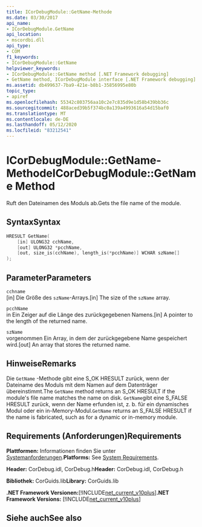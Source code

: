 ```yaml
---
title: ICorDebugModule::GetName-Methode
ms.date: 03/30/2017
api_name:
- ICorDebugModule.GetName
api_location:
- mscordbi.dll
api_type:
- COM
f1_keywords:
- ICorDebugModule::GetName
helpviewer_keywords:
- ICorDebugModule::GetName method [.NET Framework debugging]
- GetName method, ICorDebugModule interface [.NET Framework debugging]
ms.assetid: db499637-7ba9-421e-b8b1-35856995e80b
topic_type:
- apiref
ms.openlocfilehash: 55342c803756aa10c2e7c835d9e1d58b439bb36c
ms.sourcegitcommit: 488aced39b5f374bc0a139a4993616a54d15baf0
ms.translationtype: MT
ms.contentlocale: de-DE
ms.lasthandoff: 05/12/2020
ms.locfileid: "83212541"
---
```

# <a name="icordebugmodulegetname-method"></a><span data-ttu-id="e56be-102">ICorDebugModule::GetName-Methode</span><span class="sxs-lookup"><span data-stu-id="e56be-102">ICorDebugModule::GetName Method</span></span>
<span data-ttu-id="e56be-103">Ruft den Dateinamen des Moduls ab.</span><span class="sxs-lookup"><span data-stu-id="e56be-103">Gets the file name of the module.</span></span>  
  
## <a name="syntax"></a><span data-ttu-id="e56be-104">Syntax</span><span class="sxs-lookup"><span data-stu-id="e56be-104">Syntax</span></span>  
  
```cpp
HRESULT GetName(  
    [in] ULONG32 cchName,  
    [out] ULONG32 *pcchName,  
    [out, size_is(cchName), length_is(*pcchName)] WCHAR szName[]  
);  
```  
  
## <a name="parameters"></a><span data-ttu-id="e56be-105">Parameter</span><span class="sxs-lookup"><span data-stu-id="e56be-105">Parameters</span></span>  
 `cchname`  
 <span data-ttu-id="e56be-106">[in] Die Größe des `szName`-Arrays.</span><span class="sxs-lookup"><span data-stu-id="e56be-106">[in] The size of the `szName` array.</span></span>  
  
 `pcchName`  
 <span data-ttu-id="e56be-107">in Ein Zeiger auf die Länge des zurückgegebenen Namens.</span><span class="sxs-lookup"><span data-stu-id="e56be-107">[in] A pointer to the length of the returned name.</span></span>  
  
 `szName`  
 <span data-ttu-id="e56be-108">vorgenommen Ein Array, in dem der zurückgegebene Name gespeichert wird.</span><span class="sxs-lookup"><span data-stu-id="e56be-108">[out] An array that stores the returned name.</span></span>  
  
## <a name="remarks"></a><span data-ttu-id="e56be-109">Hinweise</span><span class="sxs-lookup"><span data-stu-id="e56be-109">Remarks</span></span>  
 <span data-ttu-id="e56be-110">Die `GetName` -Methode gibt eine S_OK HRESULT zurück, wenn der Dateiname des Moduls mit dem Namen auf dem Datenträger übereinstimmt.</span><span class="sxs-lookup"><span data-stu-id="e56be-110">The `GetName` method returns an S_OK HRESULT if the module's file name matches the name on disk.</span></span> <span data-ttu-id="e56be-111">`GetName`gibt eine S_FALSE HRESULT zurück, wenn der Name erfunden ist, z. b. für ein dynamisches Modul oder ein in-Memory-Modul.</span><span class="sxs-lookup"><span data-stu-id="e56be-111">`GetName` returns an S_FALSE HRESULT if the name is fabricated, such as for a dynamic or in-memory module.</span></span>  
  
## <a name="requirements"></a><span data-ttu-id="e56be-112">Requirements (Anforderungen)</span><span class="sxs-lookup"><span data-stu-id="e56be-112">Requirements</span></span>  
 <span data-ttu-id="e56be-113">**Plattformen:** Informationen finden Sie unter [Systemanforderungen](../../get-started/system-requirements.md).</span><span class="sxs-lookup"><span data-stu-id="e56be-113">**Platforms:** See [System Requirements](../../get-started/system-requirements.md).</span></span>  
  
 <span data-ttu-id="e56be-114">**Header:** CorDebug.idl, CorDebug.h</span><span class="sxs-lookup"><span data-stu-id="e56be-114">**Header:** CorDebug.idl, CorDebug.h</span></span>  
  
 <span data-ttu-id="e56be-115">**Bibliothek:** CorGuids.lib</span><span class="sxs-lookup"><span data-stu-id="e56be-115">**Library:** CorGuids.lib</span></span>  
  
 <span data-ttu-id="e56be-116">**.NET Framework Versionen:**[!INCLUDE[net_current_v10plus](../../../../includes/net-current-v10plus-md.md)]</span><span class="sxs-lookup"><span data-stu-id="e56be-116">**.NET Framework Versions:** [!INCLUDE[net_current_v10plus](../../../../includes/net-current-v10plus-md.md)]</span></span>  
  
## <a name="see-also"></a><span data-ttu-id="e56be-117">Siehe auch</span><span class="sxs-lookup"><span data-stu-id="e56be-117">See also</span></span>
